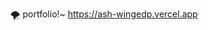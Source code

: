🌪️ portfolio!~
https://ash-wingedp.vercel.app

<!---
WingedP/WingedP is a ✨ special ✨ repository because its `README.md` (this file) appears on your GitHub profile.
You can click the Preview link to take a look at your changes.
--->
